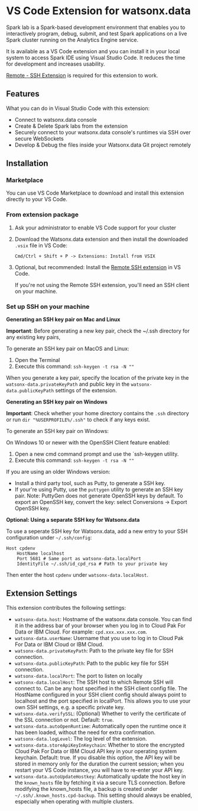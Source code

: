 # VS Code Extension for watsonx.data

Spark lab is a Spark-based development environment that enables you to interactively program, debug, submit, and test Spark applications on a live Spark cluster running on the Analytics Engine service.

It is available as a VS Code extension and you can install it in your local system to access Spark IDE using Visual Studio Code. It reduces the time for development and increases usability.

[Remote - SSH Extension](https://marketplace.visualstudio.com/items?itemName=ms-vscode-remote.remote-ssh) is required for this extension to work.

## Features
What you can do in Visual Studio Code with this extension:

- Connect to watsonx.data console
- Create & Delete Spark labs from the extension
- Securely connect to your watsonx.data console's runtimes via SSH over secure WebSockets
- Develop & Debug the files inside your Watsonx.data Git project remotely

## Installation

### Marketplace

You can use VS Code Marketplace to download and install this extension directly to your VS Code.

### From extension package
1. Ask your administrator to enable VS Code support for your cluster
2. Download the Watsonx.data extension and then install the downloaded `.vsix` file in VS Code:

    `Cmd/Ctrl + Shift + P -> Extensions: Install from VSIX`

3. Optional, but recommended: Install the [Remote SSH extension](https://marketplace.visualstudio.com/items?itemName=ms-vscode-remote.remote-ssh) in VS Code.

   If you're not using the Remote SSH extension, you'll need an SSH client on your machine.

### Set up SSH on your machine

**Generating an SSH key pair on Mac and Linux**

**Important**: Before generating a new key pair, check the ~/.ssh directory for any existing key pairs,

To generate an SSH key pair on MacOS and Linux:

1. Open the Terminal
1. Execute this command:
    `ssh-keygen -t rsa -N ""`

When you generate a key pair, specify the location of the private key in the `watsonx-data.privateKeyPath` and public key in the `watsonx-data.publicKeyPath` settings of the extension.

**Generating an SSH key pair on Windows**

**Important**: Check whether your home directory contains the `.ssh` directory or run `dir "%USERPROFILE%/.ssh"` to check if any keys exist.

To generate an SSH key pair on Windows:

On Windows 10 or newer with the OpenSSH Client feature enabled:

1. Open a new cmd command prompt and use the `ssh-keygen utility.
2. Execute this command:
`ssh-keygen -t rsa -N ""`

If you are using an older Windows version:

- Install a third party tool, such as Putty, to generate a SSH key.
- If your're using Putty, use the `puttygen` utility to generate an SSH key pair.
   Note: PuttyGen does not generate OpenSSH keys by default. To export an OpenSSH key, convert the key: select Conversions -> Export OpenSSH key.


**Optional: Using a separate SSH key for Watsonx.data**

To use a seperate SSH key for Watsonx.data, add a new entry to your SSH configuration under `~/.ssh/config`: 

```
Host cpdenv
    HostName localhost
    Port 5681 # Same port as watsonx-data.localPort
    IdentityFile ~/.ssh/id_cpd_rsa # Path to your private key
```

Then enter the host `cpdenv` under `watsonx-data.localHost`. 

## Extension Settings

This extension contributes the following settings:

* `watsonx-data.host`: Hostname of the watsonx.data console. You can find it in the address bar of your browser when you log in to Cloud Pak For Data or IBM Cloud. For example: `cpd.xxx.xxx.xxx.com`.
* `watsonx-data.userName`: Username that you use to log in to Cloud Pak For Data or IBM Cloud or IBM Cloud.
* `watsonx-data.privateKeyPath`: Path to the private key file for SSH connection.
* `watsonx-data.publicKeyPath`: Path to the public key file for SSH connection.
* `watsonx-data.localPort`: The port to listen on locally
* `watsonx-data.localHost`: The SSH host to which Remote SSH will connect to. Can be any host specified in the SSH client config file. The HostName configured in your SSH client config should always point to localhost and the port specified in localPort. This allows you to use your own SSH settings, e.g. a specific private key.
* `watsonx-data.verifySSL`: (Optional) Whether to verify the certificate of the SSL connection or not. Default: `true`.
* `watsonx-data.autoOpenRuntime`: Automatically open the runtime once it has been loaded, without the need for extra confirmation.
* `watsonx-data.logLevel`: The log level of the extension.
* `watsonx-data.storeApiKeyInKeychain`: Whether to store the encrypted Cloud Pak For Data or IBM Cloud API key in your operating system keychain. Default: true. If you disable this option, the API key will be stored in memory only for the duration the current session; when you restart your VS Code instance, you will have to re-enter your API key.
* `watsonx-data.autoUpdateHostkey`: Automatically update the host key in the `known_hosts` file by fetching it via a secure TLS connection. Before modifying the known_hosts file, a backup is created under `~/.ssh/.known_hosts.cpd-backup`. This setting should always be enabled, especially when operating with multiple clusters.

